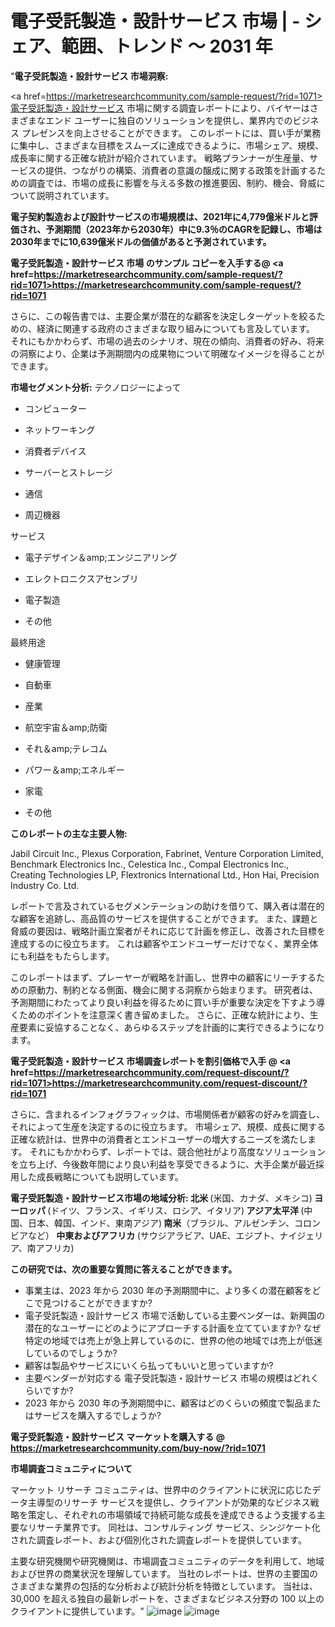 # 電子受託製造・設計サービス 市場 | - シェア、範囲、トレンド  ～ 2031 年
"<strong>電子受託製造・設計サービス 市場洞察:</strong>

<a href=https://marketresearchcommunity.com/sample-request/?rid=1071>電子受託製造・設計サービス</a> 市場に関する調査レポートにより、バイヤーはさまざまなエンド ユーザーに独自のソリューションを提供し、業界内でのビジネス プレゼンスを向上させることができます。 このレポートには、買い手が業務に集中し、さまざまな目標をスムーズに達成できるように、市場シェア、規模、成長率に関する正確な統計が紹介されています。 戦略プランナーが生産量、サービスの提供、つながりの構築、消費者の意識の醸成に関する政策を計画するための調査では、市場の成長に影響を与える多数の推進要因、制約、機会、脅威について説明されています。

<strong>電子契約製造および設計サービスの市場規模は、2021年に4,779億米ドルと評価され、予測期間（2023年から2030年）中に9.3％のCAGRを記録し、市場は2030年までに10,639億米ドルの価値があると予測されています。</strong>

<strong>電子受託製造・設計サービス 市場 のサンプル コピーを入手する@ <a href=https://marketresearchcommunity.com/sample-request/?rid=1071><u>https://marketresearchcommunity.com/sample-request/?rid=1071</u></a></strong>

さらに、この報告書では、主要企業が潜在的な顧客を決定しターゲットを絞るための、経済に関連する政府のさまざまな取り組みについても言及しています。 それにもかかわらず、市場の過去のシナリオ、現在の傾向、消費者の好み、将来の洞察により、企業は予測期間内の成果物について明確なイメージを得ることができます。

<strong>市場セグメント分析:</strong>
テクノロジーによって



- コンピューター

- ネットワーキング

- 消費者デバイス

- サーバーとストレージ

- 通信

- 周辺機器



サービス



- 電子デザイン＆amp;エンジニアリング

- エレクトロニクスアセンブリ

- 電子製造

- その他



最終用途



- 健康管理

- 自動車

- 産業

- 航空宇宙＆amp;防衛

- それ＆amp;テレコム

- パワー＆amp;エネルギー

- 家電

- その他

<strong>このレポートの主な主要人物:</strong>

Jabil Circuit Inc., Plexus Corporation, Fabrinet, Venture Corporation Limited, Benchmark Electronics Inc., Celestica Inc., Compal Electronics Inc., Creating Technologies LP, Flextronics International Ltd., Hon Hai, Precision Industry Co. Ltd.



レポートで言及されているセグメンテーションの助けを借りて、購入者は潜在的な顧客を追跡し、高品質のサービスを提供することができます。 また、課題と脅威の要因は、戦略計画立案者がそれに応じて計画を修正し、改善された目標を達成するのに役立ちます。 これは顧客やエンドユーザーだけでなく、業界全体にも利益をもたらします。

このレポートはまず、プレーヤーが戦略を計画し、世界中の顧客にリーチするための原動力、制約となる側面、機会に関する洞察から始まります。 研究者は、予測期間にわたってより良い利益を得るために買い手が重要な決定を下すよう導くためのポイントを注意深く書き留めました。 さらに、正確な統計により、生産要素に妥協することなく、あらゆるステップを計画的に実行できるようになります。

<strong>電子受託製造・設計サービス 市場調査レポートを割引価格で入手 @ <a href=https://marketresearchcommunity.com/request-discount/?rid=1071><u>https://marketresearchcommunity.com/request-discount/?rid=1071</u></a></strong>

さらに、含まれるインフォグラフィックは、市場関係者が顧客の好みを調査し、それによって生産を決定するのに役立ちます。 市場シェア、規模、成長に関する正確な統計は、世界中の消費者とエンドユーザーの増大するニーズを満たします。 それにもかかわらず、レポートでは、競合他社がより高度なソリューションを立ち上げ、今後数年間により良い利益を享受できるように、大手企業が最近採用した成長戦略についても説明しています。

<strong>電子受託製造・設計サービス市場の地域分析:
北米 </strong>(米国、カナダ、メキシコ)<strong>
ヨーロッパ </strong>(ドイツ、フランス、イギリス、ロシア、イタリア)<strong>
アジア太平洋 </strong>(中国、日本、韓国、インド、東南アジア)<strong>
南米</strong>（ブラジル、アルゼンチン、コロンビアなど）<strong>
中東およびアフリカ </strong>(サウジアラビア、UAE、エジプト、ナイジェリア、南アフリカ)<strong></strong>

<strong>この研究では、次の重要な質問に答えることができます。</strong>
<ul>
  <li>事業主は、2023 年から 2030 年の予測期間中に、より多くの潜在顧客をどこで見つけることができますか?</li>
  <li>電子受託製造・設計サービス 市場で活動している主要ベンダーは、新興国の潜在的なユーザーにどのようにアプローチする計画を立てていますか? なぜ特定の地域では売上が急上昇しているのに、世界の他の地域では売上が低迷しているのでしょうか?</li>
  <li>顧客は製品やサービスにいくら払ってもいいと思っていますか?</li>
  <li>主要ベンダーが対応する 電子受託製造・設計サービス 市場の規模はどれくらいですか?</li>
  <li>2023 年から 2030 年の予測期間中に、顧客はどのくらいの頻度で製品またはサービスを購入するでしょうか?</li>
</ul>
<strong>電子受託製造・設計サービス マーケットを購入する @ <a href=https://marketresearchcommunity.com/buy-now/?rid=1071><u>https://marketresearchcommunity.com/buy-now/?rid=1071</u></a></strong>

<strong>市場調査コミュニティについて</strong>

マーケット リサーチ コミュニティは、世界中のクライアントに状況に応じたデータ主導型のリサーチ サービスを提供し、クライアントが効果的なビジネス戦略を策定し、それぞれの市場領域で持続可能な成長を達成できるよう支援する主要なリサーチ業界です。 同社は、コンサルティング サービス、シンジケート化された調査レポート、および個別化された調査レポートを提供しています。

主要な研究機関や研究機関は、市場調査コミュニティのデータを利用して、地域および世界の商業状況を理解しています。 当社のレポートは、世界の主要国のさまざまな業界の包括的な分析および統計分析を特徴としています。 当社は、30,000 を超える独自の最新レポートを、さまざまなビジネス分野の 100 以上のクライアントに提供しています。"
![image](https://github.com/Gargi1522/MRC/assets/158283091/d60cce28-72fd-4e2b-bfc2-270b79637267)
![image](https://github.com/Gargi1522/MRC/assets/158283091/b769a21a-9d79-4b19-ad86-8da5f652f874)
